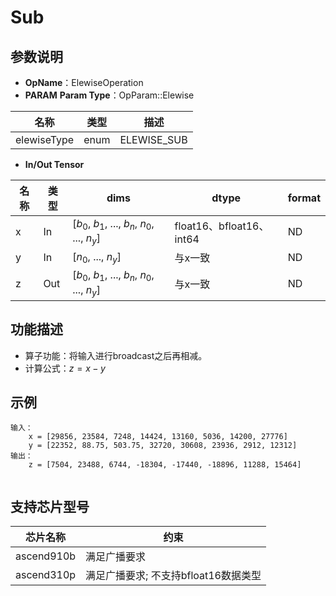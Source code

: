 # Sub

## 参数说明

- **OpName**：ElewiseOperation
- **PARAM**
  **Param Type**：OpParam::Elewise

| 名称        | 类型 | 描述        |
| ----------- | ---- | ----------- |
| elewiseType | enum | ELEWISE_SUB |

- **In/Out Tensor**

| 名称 | 类型 | dims                                                    | dtype                    | format |
| ---- | ---- | ------------------------------------------------------- | ------------------------ | ------ |
| x    | In   | [$b_0$, $b_1$, ..., $b_n$, $n_0$, ..., $n_y$] | float16、bfloat16、int64 | ND     |
| y    | In   | [$n_0$, ..., $n_y$]                                 | 与x一致                  | ND     |
| z    | Out  | [$b_0$, $b_1$, ..., $b_n$, $n_0$, ..., $n_y$] | 与x一致                  | ND     |

## 功能描述

- 算子功能：将输入进行broadcast之后再相减。
- 计算公式：$z=x-y$

## 示例

```
输入：
    x = [29856, 23584, 7248, 14424, 13160, 5036, 14200, 27776]
    y = [22352, 88.75, 503.75, 32720, 30608, 23936, 2912, 12312]
输出：
    z = [7504, 23488, 6744, -18304, -17440, -18896, 11288, 15464]
 
```

## 支持芯片型号

| 芯片名称   | 约束                                  |
| ---------- | ------------------------------------- |
| ascend910b | 满足广播要求                          |
| ascend310p | 满足广播要求; 不支持bfloat16数据类型 |
